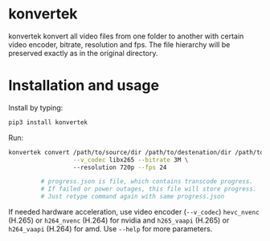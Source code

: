 # konvertek

konvertek konvert all video files from one folder to another with certain video encoder, bitrate, resolution and fps. 
The file hierarchy will be preserved exactly as in the original directory.


# Installation and usage

Install by typing:

```bash
pip3 install konvertek
```

Run:

```bash
konvertek convert /path/to/source/dir /path/to/destenation/dir /path/to/progress.json \
                  --v_codec libx265 --bitrate 3M \ 
                  --resolution 720p --fps 24

         # progress.json is file, which contains transcode progress. 
         # If failed or power outages, this file will store progress.
         # Just retype command again with same progress.json
```

If needed hardware acceleration, use video encoder (`--v_codec`) `hevc_nvenc` (H.265) or `h264_nvenc` (H.264) for nvidia 
and  `h265_vaapi` (H.265) or `h264_vaapi` (H.264) for amd. Use `--help` for more parameters.
